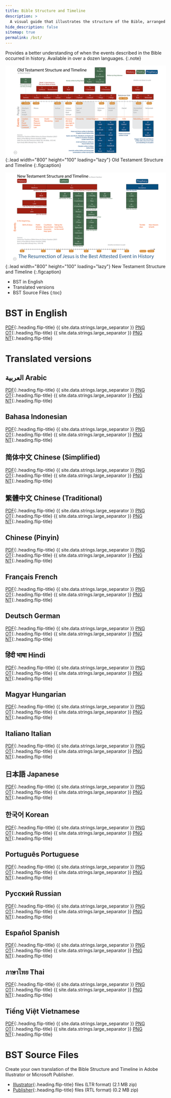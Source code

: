```yaml
---
title: Bible Structure and Timeline
description: >
  A visual guide that illustrates the structure of the Bible, arranged chronologically. 
hide_description: false
sitemap: true
permalink: /bst/
---
```


Provides a better understanding of when the events described in the Bible occurred in history. 
Available in over a dozen languages.
{:.note}

![Full-width image](../assets/img/projects/bstot.png){:.lead width="800" height="100" loading="lazy"}
Old Testament Structure and Timeline
{:.figcaption}

![Full-width image](../assets/img/projects/bstnt.png){:.lead width="800" height="100" loading="lazy"}
New Testament Structure and Timeline
{:.figcaption}

* BST in English
* Translated versions
* BST Source Files
{:toc}

# BST in English
[PDF](../assets/pdfs/BibleStructureTimeline.pdf){:.heading.flip-title} <span class="icon-file-pdf"></span>{{ site.data.strings.large_separator }}
[PNG OT](../assets/img/hd/bstothd.png){:.heading.flip-title} <span class="icon-file-picture"></span>{{ site.data.strings.large_separator }}
[PNG NT](../assets/img/hd/bstnthd.png){:.heading.flip-title} <span class="icon-file-picture"></span>

# Translated versions  
## العربية Arabic 
[PDF](../assets/pdfs/الترتيبالزمنيوالهيكليالكتابالمقدس.pdf){:.heading.flip-title} <span class="icon-file-pdf"></span>{{ site.data.strings.large_separator }}
[PNG OT](../assets/img/hd/bstothdarabic.png){:.heading.flip-title} <span class="icon-file-picture"></span>{{ site.data.strings.large_separator }}
[PNG NT](../assets/img/hd/bstnthdarabic.png){:.heading.flip-title} <span class="icon-file-picture"></span>

## Bahasa Indonesian
[PDF](../assets/pdfs/StrukturdanKronologiAlkitab_BahasaIndonesia.pdf){:.heading.flip-title} <span class="icon-file-pdf"></span>{{ site.data.strings.large_separator }}
[PNG OT](../assets/img/hd/bstothdbahasaindonesia.png){:.heading.flip-title} <span class="icon-file-picture"></span>{{ site.data.strings.large_separator }}
[PNG NT](../assets/img/hd/bstnthdbahasaindonesia.png){:.heading.flip-title} <span class="icon-file-picture"></span>

## 简体中文 Chinese (Simplified)
[PDF](../assets/pdfs/圣经架构与时间表(简化字).pdf){:.heading.flip-title} <span class="icon-file-pdf"></span>{{ site.data.strings.large_separator }}
[PNG OT](../assets/img/hd/bstothdsimplified.png){:.heading.flip-title} <span class="icon-file-picture"></span>{{ site.data.strings.large_separator }}
[PNG NT](../assets/img/hd/bstnthdsimplified.png){:.heading.flip-title} <span class="icon-file-picture"></span>

## 繁體中文 Chinese (Traditional)
[PDF](../assets/pdfs/聖經架構與時間表(繁體字).pdf){:.heading.flip-title} <span class="icon-file-pdf"></span>{{ site.data.strings.large_separator }}
[PNG OT](../assets/img/hd/bstothdtraditional.png){:.heading.flip-title} <span class="icon-file-picture"></span>{{ site.data.strings.large_separator }}
[PNG NT](../assets/img/hd/bstnthdtraditional.png){:.heading.flip-title} <span class="icon-file-picture"></span>

## Chinese (Pinyin)
[PDF](../assets/pdfs/SimplifiedChinesePinyin.pdf){:.heading.flip-title} <span class="icon-file-pdf"></span>{{ site.data.strings.large_separator }}
[PNG OT](../assets/img/hd/bstothdpinyin.png){:.heading.flip-title} <span class="icon-file-picture"></span>{{ site.data.strings.large_separator }}
[PNG NT](../assets/img/hd/bstnthdpinyin.png){:.heading.flip-title} <span class="icon-file-picture"></span>

## Français French
[PDF](../assets/pdfs/StructureBibliqueEtChronologie.pdf){:.heading.flip-title} <span class="icon-file-pdf"></span>{{ site.data.strings.large_separator }}
[PNG OT](../assets/img/hd/bstothdfrench.png){:.heading.flip-title} <span class="icon-file-picture"></span>{{ site.data.strings.large_separator }}
[PNG NT](../assets/img/hd/bstnthdfrench.png){:.heading.flip-title} <span class="icon-file-picture"></span>

## Deutsch German
[PDF](../assets/pdfs/GliederungUndZeitleisteDerBibel.pdf){:.heading.flip-title} <span class="icon-file-pdf"></span>{{ site.data.strings.large_separator }}
[PNG OT](../assets/img/hd/bstothdgerman.png){:.heading.flip-title} <span class="icon-file-picture"></span>{{ site.data.strings.large_separator }}
[PNG NT](../assets/img/hd/bstnthdgerman.png){:.heading.flip-title} <span class="icon-file-picture"></span>

##  हिंदी भाषा Hindi
[PDF](../assets/pdfs/बाइबिलसंरचनाऔरसमयरेखा.pdf){:.heading.flip-title} <span class="icon-file-pdf"></span>{{ site.data.strings.large_separator }}
[PNG OT](../assets/img/hd/bstothdhindi.png){:.heading.flip-title} <span class="icon-file-picture"></span>{{ site.data.strings.large_separator }}
[PNG NT](../assets/img/hd/bstnthdhindi.png){:.heading.flip-title} <span class="icon-file-picture"></span>

## Magyar Hungarian
[PDF](../assets/pdfs/BibliaSzerkezeteEsIdorendje.pdf){:.heading.flip-title} <span class="icon-file-pdf"></span>{{ site.data.strings.large_separator }}
[PNG OT](){:.heading.flip-title} <span class="icon-file-picture"></span>{{ site.data.strings.large_separator }}
[PNG NT](){:.heading.flip-title} <span class="icon-file-picture"></span>

## Italiano Italian
[PDF](../assets/pdfs/StrutturaELineaCronologicaDellaBibbia.pdf){:.heading.flip-title} <span class="icon-file-pdf"></span>{{ site.data.strings.large_separator }}
[PNG OT](../assets/img/hd/bstothditalian.png){:.heading.flip-title} <span class="icon-file-picture"></span>{{ site.data.strings.large_separator }}
[PNG NT](../assets/img/hd/bstnthditalian.png){:.heading.flip-title} <span class="icon-file-picture"></span>

##  日本語 Japanese
[PDF](../assets/pdfs/聖書の構造と時系列.pdf){:.heading.flip-title} <span class="icon-file-pdf"></span>{{ site.data.strings.large_separator }}
[PNG OT](../assets/img/hd/bstothdjapanese.png){:.heading.flip-title} <span class="icon-file-picture"></span>{{ site.data.strings.large_separator }}
[PNG NT](../assets/img/hd/bstnthdjapanese.png){:.heading.flip-title} <span class="icon-file-picture"></span>

## 한국어 Korean
[PDF](../assets/pdfs/성경의구조와%20연대기.pdf){:.heading.flip-title} <span class="icon-file-pdf"></span>{{ site.data.strings.large_separator }}
[PNG OT](../assets/img/hd/bstothdkorean.png){:.heading.flip-title} <span class="icon-file-picture"></span>{{ site.data.strings.large_separator }}
[PNG NT](../assets/img/hd/bstnthdkorean.png){:.heading.flip-title} <span class="icon-file-picture"></span>

## Português Portuguese
[PDF](../assets/pdfs/EstruturaBiblicaECronologia.pdf){:.heading.flip-title} <span class="icon-file-pdf"></span>{{ site.data.strings.large_separator }}
[PNG OT](../assets/img/hd/bstothdportuguese.png){:.heading.flip-title} <span class="icon-file-picture"></span>{{ site.data.strings.large_separator }}
[PNG NT](../assets/img/hd/bstnthdportuguese.png){:.heading.flip-title} <span class="icon-file-picture"></span>

## Русский Russian
[PDF](../assets/pdfs/БиблейскаяСтруктураиИсторическаяЛиния.pdf){:.heading.flip-title} <span class="icon-file-pdf"></span>{{ site.data.strings.large_separator }}
[PNG OT](../assets/img/hd/bstothdrussian.png){:.heading.flip-title} <span class="icon-file-picture"></span>{{ site.data.strings.large_separator }}
[PNG NT](../assets/img/hd/bstnthdrussian.png){:.heading.flip-title} <span class="icon-file-picture"></span>

## Español Spanish
[PDF](../assets/pdfs/EstructuraBiblicaYCronograma.pdf){:.heading.flip-title} <span class="icon-file-pdf"></span>{{ site.data.strings.large_separator }}
[PNG OT](../assets/img/hd/bstothdspanish.png){:.heading.flip-title} <span class="icon-file-picture"></span>{{ site.data.strings.large_separator }}
[PNG NT](../assets/img/hd/bstnthdspanish.png){:.heading.flip-title} <span class="icon-file-picture"></span>

## ภาษาไทย Thai
[PDF](../assets/pdfs/โครงสร้างและช่วงเวลาในพระคัมภีร์.pdf){:.heading.flip-title} <span class="icon-file-pdf"></span>{{ site.data.strings.large_separator }}
[PNG OT](../assets/img/hd/bstothdthai.png){:.heading.flip-title} <span class="icon-file-picture"></span>{{ site.data.strings.large_separator }}
[PNG NT](../assets/img/hd/bstnthdthai.png){:.heading.flip-title} <span class="icon-file-picture"></span>

## Tiếng Việt Vietnamese
[PDF](../assets/pdfs/VietnameseBST.pdf){:.heading.flip-title} <span class="icon-file-pdf"></span>{{ site.data.strings.large_separator }}
[PNG OT](){:.heading.flip-title} <span class="icon-file-picture"></span>{{ site.data.strings.large_separator }}
[PNG NT](){:.heading.flip-title} <span class="icon-file-picture"></span>

# BST Source Files
Create your own translation of the Bible Structure and Timeline in Adobe Illustrator or Microsoft Publisher.

* [Illustrator](../assets/zip/Illustrator.zip){:.heading.flip-title} files (LTR format) <span class="icon-file-zip"></span> (2.1 MB zip)
* [Publisher](../assets/zip/Publisher.zip){:.heading.flip-title} files (RTL format) <span class="icon-file-zip"></span> (0.2 MB zip)